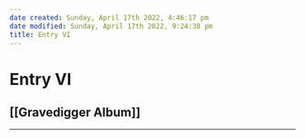```yaml
---
date created: Sunday, April 17th 2022, 4:46:17 pm
date modified: Sunday, April 17th 2022, 9:24:38 pm
title: Entry VI
---
```

# Entry VI
## [[Gravedigger Album]]

---
